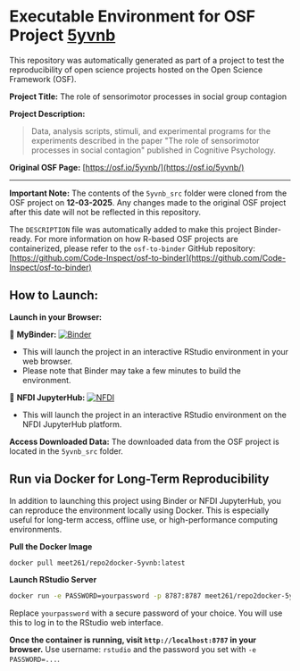 # Executable Environment for OSF Project [5yvnb](https://osf.io/5yvnb/)

This repository was automatically generated as part of a project to test the reproducibility of open science projects hosted on the Open Science Framework (OSF).

**Project Title:** The role of sensorimotor processes in social group contagion

**Project Description:**
> Data, analysis scripts, stimuli, and experimental programs for the experiments described in the paper "The role of sensorimotor processes in social contagion" published in Cognitive Psychology.

**Original OSF Page:** [https://osf.io/5yvnb/](https://osf.io/5yvnb/)

---

**Important Note:** The contents of the `5yvnb_src` folder were cloned from the OSF project on **12-03-2025**. Any changes made to the original OSF project after this date will not be reflected in this repository.

The `DESCRIPTION` file was automatically added to make this project Binder-ready. For more information on how R-based OSF projects are containerized, please refer to the `osf-to-binder` GitHub repository: [https://github.com/Code-Inspect/osf-to-binder](https://github.com/Code-Inspect/osf-to-binder)

## How to Launch:

**Launch in your Browser:**

🚀 **MyBinder:** [![Binder](https://mybinder.org/badge_logo.svg)](https://mybinder.org/v2/gh/code-inspect-binder/osf_5yvnb/HEAD?urlpath=rstudio)

   * This will launch the project in an interactive RStudio environment in your web browser.
   * Please note that Binder may take a few minutes to build the environment.

🚀 **NFDI JupyterHub:** [![NFDI](https://nfdi-jupyter.de/images/nfdi_badge.svg)](https://hub.nfdi-jupyter.de/r2d/gh/code-inspect-binder/osf_5yvnb/HEAD?urlpath=rstudio)

   * This will launch the project in an interactive RStudio environment on the NFDI JupyterHub platform.

**Access Downloaded Data:**
The downloaded data from the OSF project is located in the `5yvnb_src` folder.

## Run via Docker for Long-Term Reproducibility

In addition to launching this project using Binder or NFDI JupyterHub, you can reproduce the environment locally using Docker. This is especially useful for long-term access, offline use, or high-performance computing environments.

**Pull the Docker Image**

```bash
docker pull meet261/repo2docker-5yvnb:latest
```

**Launch RStudio Server**

```bash
docker run -e PASSWORD=yourpassword -p 8787:8787 meet261/repo2docker-5yvnb
```
Replace `yourpassword` with a secure password of your choice. You will use this to log in to the RStudio web interface.

**Once the container is running, visit `http://localhost:8787` in your browser.**
Use username: `rstudio` and the password you set with `-e PASSWORD=...`.
